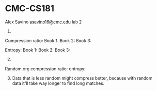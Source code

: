 # CMC-CS181
Alex Savino
asavino16@cmc.edu
lab 2

1) 
Compression ratio:
Book 1: 
Book 2: 
Book 3: 

Entropy: 
Book 1: 
Book 2: 
Book 3: 

2) 
Random.org 
compression ratio: 
entropy: 

3) Data that is less random might compress better, because with random data it'll take way longer to find long matches. 